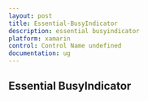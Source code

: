 ```yaml
---
layout: post
title: Essential-BusyIndicator
description: essential busyindicator
platform: xamarin
control: Control Name undefined
documentation: ug
---
```


## Essential BusyIndicator

